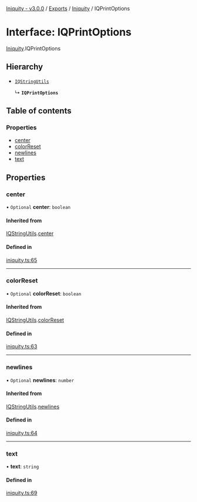 [Iniquity - v3.0.0](../README.md) / [Exports](../modules.md) / [Iniquity](../modules/Iniquity.md) / IQPrintOptions

# Interface: IQPrintOptions

[Iniquity](../modules/Iniquity.md).IQPrintOptions

## Hierarchy

- [`IQStringUtils`](Iniquity.IQStringUtils.md)

  ↳ **`IQPrintOptions`**

## Table of contents

### Properties

- [center](Iniquity.IQPrintOptions.md#center)
- [colorReset](Iniquity.IQPrintOptions.md#colorreset)
- [newlines](Iniquity.IQPrintOptions.md#newlines)
- [text](Iniquity.IQPrintOptions.md#text)

## Properties

### center

• `Optional` **center**: `boolean`

#### Inherited from

[IQStringUtils](Iniquity.IQStringUtils.md).[center](Iniquity.IQStringUtils.md#center)

#### Defined in

[iniquity.ts:65](https://github.com/iniquitybbs/iniquity/blob/015f263/packages/core/src/iniquity.ts#L65)

___

### colorReset

• `Optional` **colorReset**: `boolean`

#### Inherited from

[IQStringUtils](Iniquity.IQStringUtils.md).[colorReset](Iniquity.IQStringUtils.md#colorreset)

#### Defined in

[iniquity.ts:63](https://github.com/iniquitybbs/iniquity/blob/015f263/packages/core/src/iniquity.ts#L63)

___

### newlines

• `Optional` **newlines**: `number`

#### Inherited from

[IQStringUtils](Iniquity.IQStringUtils.md).[newlines](Iniquity.IQStringUtils.md#newlines)

#### Defined in

[iniquity.ts:64](https://github.com/iniquitybbs/iniquity/blob/015f263/packages/core/src/iniquity.ts#L64)

___

### text

• **text**: `string`

#### Defined in

[iniquity.ts:69](https://github.com/iniquitybbs/iniquity/blob/015f263/packages/core/src/iniquity.ts#L69)
